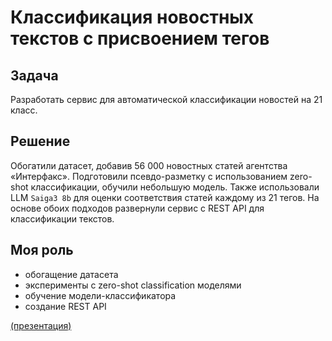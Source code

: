 # Классификация новостных текстов с присвоением тегов

## Задача

Разработать сервис для автоматической классификации новостей на 21 класс.

## Решение

Обогатили датасет, добавив 56 000 новостных статей агентства «Интерфакс». Подготовили псевдо-разметку с использованием zero-shot классификации, обучили небольшую модель. Также использовали LLM `Saiga3 8b` для оценки соответствия статей каждому из 21 тегов. На основе обоих подходов развернули сервис с REST API для классификации текстов.

## Моя роль

* обогащение датасета
* эксперименты с zero-shot classification моделями
* обучение модели-классификатора
* создание REST API

[(презентация)](https://github.com/onixlas/DS_portfolio/blob/main/presentations/vk_hse_hack/news_classification.pdf)